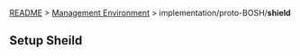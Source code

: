 [README](../../README.md) > [Management Environment](../../manage.md) > implementation/proto-BOSH/**shield**

## Setup Sheild
